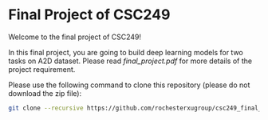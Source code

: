 # Final Project of CSC249
Welcome to the final project of CSC249!

In this final project, you are going to build deep learning models for two tasks on A2D dataset. Please read *final_project.pdf* for more details of the project requirement.

Please use the following command to clone this repository (please do not download the zip file):

```bash
git clone --recursive https://github.com/rochesterxugroup/csc249_final_proj.git
```

